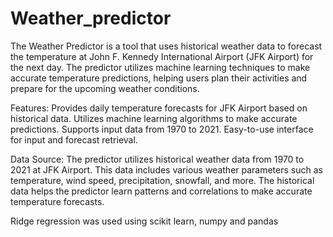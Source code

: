 # Weather_predictor
The Weather Predictor is a tool that uses historical weather data to forecast the temperature at John F. Kennedy International Airport (JFK Airport) for the next day. The predictor utilizes machine learning techniques to make accurate temperature predictions, helping users plan their activities and prepare for the upcoming weather conditions.

Features:
Provides daily temperature forecasts for JFK Airport based on historical data.
Utilizes machine learning algorithms to make accurate predictions.
Supports input data from 1970 to 2021.
Easy-to-use interface for input and forecast retrieval.

Data Source:
The predictor utilizes historical weather data from 1970 to 2021 at JFK Airport. This data includes various weather parameters such as temperature, wind speed, precipitation, snowfall, and more. The historical data helps the predictor learn patterns and correlations to make accurate temperature forecasts.

Ridge regression was used using scikit learn, numpy and pandas

